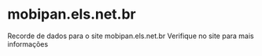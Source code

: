 # mobipan.els.net.br

Recorde de dados para o site mobipan.els.net.br
Verifique no site para mais informações
